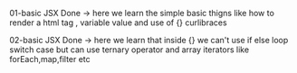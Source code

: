 01-basic JSX Done -> here we learn the simple basic thigns like how to render a html tag , variable value and use of {} curlibraces

02-basic JSX Done -> here we learn that inside {} we can't use if else loop switch case but can use ternary operator and array iterators like forEach,map,filter etc

